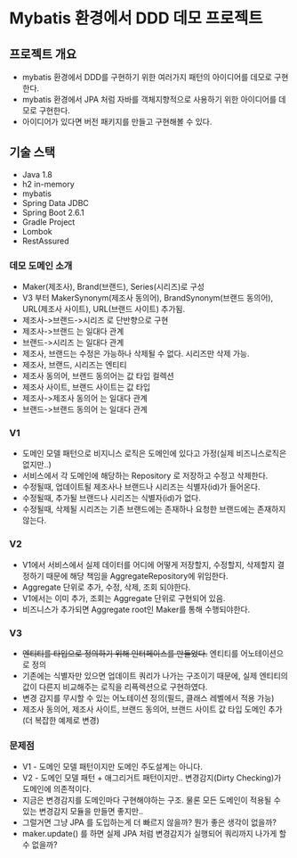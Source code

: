 # Mybatis 환경에서 DDD 데모 프로젝트

## 프로젝트 개요
* mybatis 환경에서 DDD를 구현하기 위한 여러가지 패턴의 아이디어를 데모로 구현한다.
* mybatis 환경에서 JPA 처럼 자바를 객체지향적으로 사용하기 위한 아이디어를 데모로 구현한다.
* 아이디어가 있다면 버전 패키지를 만들고 구현해볼 수 있다.

## 기술 스택
* Java 1.8
* h2 in-memory
* mybatis
* Spring Data JDBC
* Spring Boot 2.6.1
* Gradle Project
* Lombok
* RestAssured

### 데모 도메인 소개
* Maker(제조사), Brand(브랜드), Series(시리즈)로 구성
* V3 부터 MakerSynonym(제조사 동의어), BrandSynonym(브랜드 동의어), URL(제조사 사이트), URL(브랜드 사이트) 추가됨.
* 제조사->브랜드->시리즈 로 단반향으로 구현
* 제조사->브랜드 는 일대다 관계
* 브랜드->시리즈 는 일대다 관계
* 제조사, 브랜드는 수정은 가능하나 삭제될 수 없다. 시리즈만 삭제 가능.
* 제조사, 브랜드, 시리즈는 엔티티
* 제조사 동의어, 브랜드 동의어는 값 타입 컬렉션
* 제조사 사이트, 브랜드 사이트는 값 타입
* 제조사->제조사 동의어 는 일대다 관계
* 브랜드->브랜드 동의어 는 일대다 관계

### V1
* 도메인 모델 패턴으로 비지니스 로직은 도메인에 있다고 가정(실제 비즈니스로직은 없지만..)
* 서비스에서 각 도메인에 해당하는 Repository 로 저장하고 수정고 삭제한다.
* 수정될때, 업데이트될 제조사나 브랜드나 시리즈는 식별자(id)가 들어온다.
* 수정될때, 추가될 브랜드나 시리즈는 식별자(id)가 없다.
* 수정될때, 삭제될 시리즈는 기존 브랜드에는 존재하나 요청한 브랜드에는 존재하지 않는다.

### V2
* V1에서 서비스에서 실제 데이터를 어디에 어떻게 저장할지, 수정할지, 삭제할지 결정하기 때문에 해당 책임을 AggregateRepository에 위임한다.
* Aggregate 단위로 추가, 수정, 삭제, 조회 되야한다.
* V1에서는 이미 추가, 조회는 Aggregate 단위로 구현되어 있음.
* 비즈니스가 추가되면 Aggregate root인 Maker를 통해 수행되야한다.

### V3
* ~~엔티티를 타입으로 정의하기 위해 인터페이스를 만들었다.~~ 엔티티를 어노테이션으로 정의
* 기존에는 식별자만 있으면 업데이트 쿼리가 나가는 구조이기 때문에, 실제 엔티티의 값이 다른지 비교해주는 로직을 리픅렉션으로 구현하였다.
* 변경 감지를 무시할 수 있는 어노테이션 정의(필드, 클래스 레벨에서 적용 가능)
* 제조사 동의어, 제조사 사이트, 브랜드 동의어, 브랜드 사이트 값 타입 도메인 추가(더 복잡한 예제로 변경)

### 문제점
* V1 - 도메인 모델 패턴이지만 도메인 주도설계는 아니다.
* V2 - 도메인 모델 패턴 + 애그리거트 패턴이지만.. 변경감지(Dirty Checking)가 도메인에 의존적이다.
* 지금은 변경감지를 도메인마다 구현해야하는 구조. 물론 모든 도메인이 적용될 수 있는 변경감지 모듈을 만들면 좋지만..
* 그럴거면 그냥 JPA 를 도입하는게 더 빠르지 않을까? 뭔가 좋은 생각이 없을까?
* maker.update() 를 하면 실제 JPA 처럼 변경감지가 실행되어 쿼리까지 나가게 할 수 없을까?